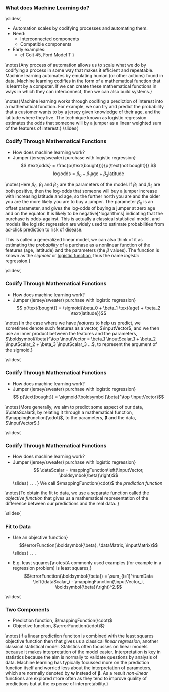 ### What does Machine Learning do?
\slides{
* Automation scales by codifying processes and automating them.
* Need:
    * Interconnected components
	* Compatible components
* Early examples:
    * cf Colt 45, Ford Model T
}

\notes{Any process of automation allows us to scale what we do by codifying a process in some way that makes it efficient and repeatable. Machine learning automates by emulating human (or other actions) found in data. Machine learning codifies in the form of a mathematical function that is learnt by a computer. If we can create these mathematical functions in ways in which they can interconnect, then we can also build systems.}

\notes{Machine learning works through codifing a prediction of interest into a mathematical function. For example, we can try and predict the probability that a customer wants to by a jersey given knowledge of their age, and the latitude where they live. The technique known as logistic regression estimates the odds that someone will by a jumper as a linear weighted sum of the features of interest.}
\slides{
### Codify Through Mathematical Functions

* How does machine learning work?
* Jumper (jersey/sweater) purchase with logistic regression}
$$ \text{odds} = \frac{p(\text{bought})}{p(\text{not bought})} $$
$$ \log \text{odds}  = \beta_0 + \beta_1 \text{age} + \beta_2 \text{latitude}$$

\notes{Here $\beta_0$, $\beta_1$ and $\beta_2$ are the parameters of the model. If $\beta_1$ and $\beta_2$  are both positive, then the log-odds that someone will buy a jumper increase with increasing latitude and age, so the further north you are and the older you are the more likely you are to buy a jumper. The parameter $\beta_0$ is an offset parameter, and gives the log-odds of buying a jumper at zero age and on the equator. It is likely to be negative[^logarithms] indicating that the purchase is odds-against. This is actually a classical statistical model, and models like logistic regression are widely used to estimate probabilities from ad-click prediction to risk of disease.

[^logarithm]: The logarithm of a number less than one is negative, for a number greater than one the logarithm is positive. So if odds are greater than evens (odds-on) the log-odds are positive, if the odds are less than evens (odds-against) the log-odds will be negative.

This is called a generalized linear model, we can also think of it as estimating the *probability* of a purchase as a nonlinear function of the features (age, lattitude) and the parameters (the $\beta$ values). The function is known as the *sigmoid* or [logistic function](https://en.wikipedia.org/wiki/Logistic_regression), thus the name *logistic* regression.}

\slides{
### Codify Through Mathematical Functions

* How does machine learning work?
* Jumper (jersey/sweater) purchase with logistic regression}
$$ p(\text{bought}) =  \sigmoid{\beta_0 + \beta_1 \text{age} + \beta_2 \text{latitude}}$$

\notes{In the case where we have *features* to help us predict, we sometimes denote such features as a vector, $\inputVector$, and we then use an inner product between the features and the parameters, $\boldsymbol{\beta}^\top \inputVector = \beta_1 \inputScalar_1 + \beta_2 \inputScalar_2 + \beta_3 \inputScalar_3 ...$, to represent the argument of the sigmoid.}

\slides{
### Codify Through Mathematical Functions

* How does machine learning work?
* Jumper (jersey/sweater) purchase with logistic regression}
$$ p(\text{bought}) =  \sigmoid{\boldsymbol{\beta}^\top \inputVector}$$

\notes{More generally, we aim to predict some aspect of our data, $\dataScalar$, by relating it through a mathematical function, $\mappingFunction(\cdot)$, to the parameters, $\boldsymbol{\beta}$ and the data, $\inputVector$.}

\slides{
### Codify Through Mathematical Functions

* How does machine learning work?
* Jumper (jersey/sweater) purchase with logistic regression}
$$ \dataScalar =  \mappingFunction\left(\inputVector, \boldsymbol{\beta}\right)$$
\slides{
. . .
}
We call $\mappingFunction(\cdot)$ the *prediction function*

\notes{To obtain the fit to data, we use a separate function called the *objective function* that gives us a mathematical representation of the difference between our predictions and the real data. }

\slides{
### Fit to Data

* Use an objective function}
$$\errorFunction(\boldsymbol{\beta}, \dataMatrix, \inputMatrix)$$
\slides{
. . .

* E.g. least squares}\notes{A commonly used examples (for example in a regression problem) is least squares,}
$$\errorFunction(\boldsymbol{\beta}) = \sum_{i=1}^\numData \left(\dataScalar_i - \mappingFunction(\inputVector_i, \boldsymbol{\beta})\right)^2.$$

\slides{
### Two Components

* Prediction function, $\mappingFunction(\cdot)$
* Objective function, $\errorFunction(\cdot)$}

\notes{If a linear prediction funciton is combined with the least squares objective function then that gives us a classical *linear regression*, another classical statistical model. Statistics often focusses on linear models because it makes interpretation of the model easier. Interpretation is key in statistics because the aim is normally to validate questions by analysis of data. Machine learning has typically focussed more on the prediction function itself and worried less about the interpretation of parameters, which are normally denoted by $\mathbf{w}$ instead of $\boldsymbol{\beta}$. As a result *non-linear* functions are explored more often as they tend to improve quality of predictions but at the expense of interpretability.}
